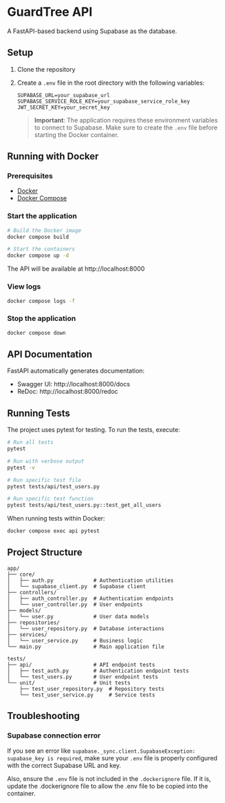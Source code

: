 # GuardTree API

A FastAPI-based backend using Supabase as the database.

## Setup

1. Clone the repository
2. Create a `.env` file in the root directory with the following variables:
   ```
   SUPABASE_URL=your_supabase_url
   SUPABASE_SERVICE_ROLE_KEY=your_supabase_service_role_key
   JWT_SECRET_KEY=your_secret_key
   ```
   
   > **Important**: The application requires these environment variables to connect to Supabase. Make sure to create the `.env` file before starting the Docker container.

## Running with Docker

### Prerequisites
- [Docker](https://www.docker.com/get-started)
- [Docker Compose](https://docs.docker.com/compose/install/)

### Start the application
```bash
# Build the Docker image
docker compose build

# Start the containers
docker compose up -d
```

The API will be available at http://localhost:8000

### View logs
```bash
docker compose logs -f
```

### Stop the application
```bash
docker compose down
```

## API Documentation

FastAPI automatically generates documentation:
- Swagger UI: http://localhost:8000/docs
- ReDoc: http://localhost:8000/redoc

## Running Tests

The project uses pytest for testing. To run the tests, execute:

```bash
# Run all tests
pytest

# Run with verbose output
pytest -v

# Run specific test file
pytest tests/api/test_users.py

# Run specific test function
pytest tests/api/test_users.py::test_get_all_users
```

When running tests within Docker:

```bash
docker compose exec api pytest
```

## Project Structure

```
app/
├── core/
│   ├── auth.py             # Authentication utilities
│   └── supabase_client.py  # Supabase client
├── controllers/
│   ├── auth_controller.py  # Authentication endpoints
│   └── user_controller.py  # User endpoints
├── models/
│   └── user.py             # User data models
├── repositories/
│   └── user_repository.py  # Database interactions
├── services/
│   └── user_service.py     # Business logic
└── main.py                 # Main application file

tests/
├── api/                    # API endpoint tests
│   ├── test_auth.py        # Authentication endpoint tests
│   └── test_users.py       # User endpoint tests
└── unit/                   # Unit tests
    ├── test_user_repository.py  # Repository tests
    └── test_user_service.py     # Service tests
```

## Troubleshooting

### Supabase connection error
If you see an error like `supabase._sync.client.SupabaseException: supabase_key is required`, make sure your `.env` file is properly configured with the correct Supabase URL and key.

Also, ensure the `.env` file is not included in the `.dockerignore` file. If it is, update the .dockerignore file to allow the .env file to be copied into the container.
